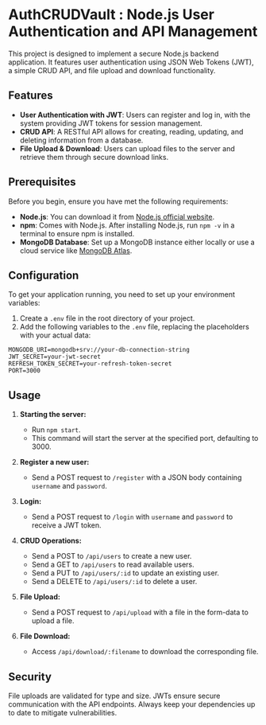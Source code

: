 # AuthCRUDVault : Node.js User Authentication and API Management

This project is designed to implement a secure Node.js backend application. It features user authentication using JSON Web Tokens (JWT), a simple CRUD API, and file upload and download functionality.

## Features

- **User Authentication with JWT**: Users can register and log in, with the system providing JWT tokens for session management.
- **CRUD API**: A RESTful API allows for creating, reading, updating, and deleting information from a database.
- **File Upload & Download**: Users can upload files to the server and retrieve them through secure download links.

## Prerequisites

Before you begin, ensure you have met the following requirements:

- **Node.js**: You can download it from [Node.js official website](https://nodejs.org/).
- **npm**: Comes with Node.js. After installing Node.js, run `npm -v` in a terminal to ensure npm is installed.
- **MongoDB Database**: Set up a MongoDB instance either locally or use a cloud service like [MongoDB Atlas](https://www.mongodb.com/atlas/database).

## Configuration

To get your application running, you need to set up your environment variables:

1. Create a `.env` file in the root directory of your project.
2. Add the following variables to the `.env` file, replacing the placeholders with your actual data:

```env
MONGODB_URI=mongodb+srv://your-db-connection-string
JWT_SECRET=your-jwt-secret
REFRESH_TOKEN_SECRET=your-refresh-token-secret
PORT=3000
```

## Usage

1. **Starting the server:**
   - Run `npm start`.
   - This command will start the server at the specified port, defaulting to 3000.

2. **Register a new user:**
   - Send a POST request to `/register` with a JSON body containing `username` and `password`.

3. **Login:**
   - Send a POST request to `/login` with `username` and `password` to receive a JWT token.

4. **CRUD Operations:**
   - Send a POST to `/api/users` to create a new user.
   - Send a GET to `/api/users` to read available users.
   - Send a PUT to `/api/users/:id` to update an existing user.
   - Send a DELETE to `/api/users/:id` to delete a user.

5. **File Upload:**
   - Send a POST request to `/api/upload` with a file in the form-data to upload a file.

6. **File Download:**
   - Access `/api/download/:filename` to download the corresponding file.

## Security

File uploads are validated for type and size. JWTs ensure secure communication with the API endpoints. Always keep your dependencies up to date to mitigate vulnerabilities.
